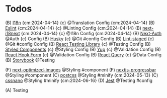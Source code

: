 # Todos

(B) [I18n](https://i18next.com) {cm:2024-04-14} {c} @Translation
    Config {cm:2024-04-14} 
(B) [Eslint](https://www.npmjs.com/package/eslint) {cm:2024-04-14} {c} @Linting
    Config {cm:2024-04-14}
(B) [next-i18next](https://github.com/i18next/next-i18next) {cm:2024-04-14} {c} @I18n 
    Config {cm:2024-04-14}
(B) [Next-Auth](https://next-auth.js.org/getting-started/example) @Auth {c}
    Config
(B) [Husky](https://www.npmjs.com/package/husky) {c} @Git #config
    Config
(B) [Lint-staged](https://www.npmjs.com/package/lint-staged) {c} @Git #config
    Config
(B) [React Testing Library](https://www.npmjs.com/package/@testing-library/react) {c} @Testing
    Config
(B) [Styled Components](https://www.npmjs.com/package/styled-components) {c} @Styling
    Config
(B) [Yup](https://www.npmjs.com/package/yup) {c} @Validation
    Config
(B) [React Hook Form](https://www.npmjs.com/package/react-hook-form) {c} @Validation
    Config
(B) [React Query](https://www.npmjs.com/package/react-query) {c} @Data
    Config
(B) [Storybook](https://www.npmjs.com/package/storybook) @Testing 

(F) [next-optimized-images](https://www.npmjs.com/package/next-optimized-images) @Styling #component
(F) [nextjs-progressbar](https://www.npmjs.com/package/nextjs-progressbar) @Styling #component
(C) [postcss]( https://www.npmjs.com/package/postcss) @Styling #minify {cm:2024-05-13}
(C) [cssnano](https://www.npmjs.com/package/cssnano) @Styling #minify {cm:2024-06-16}
(D) [Jest](https://www.npmjs.com/package/jest) @Testing #config 



(A) Testing